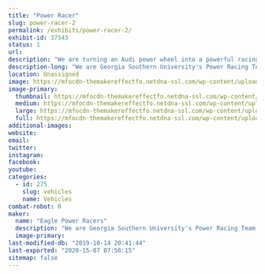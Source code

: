 ```yaml
---
title: "Power Racer"
slug: power-racer-2
permalink: /exhibits/power-racer-2/
exhibit-id: 37543
status: 1
url: 
description: "We are turning an Audi power wheel into a powerful racing machine."
description-long: "We are Georgia Southern University's Power Racing Team. We are coming to Orlando to participate in our first power wheels race. We are racing an Audi power wheel."
location: Unassigned
image: https://mfocdn-themakereffectfo.netdna-ssl.com/wp-content/uploads/2019/07/MFO2019_Round_logo_V3_w_date.png
image-primary:
  thumbnail: https://mfocdn-themakereffectfo.netdna-ssl.com/wp-content/uploads/2019/07/MFO2019_Round_logo_V3_w_date-150x150.png
  medium: https://mfocdn-themakereffectfo.netdna-ssl.com/wp-content/uploads/2019/07/MFO2019_Round_logo_V3_w_date-300x296.png
  large: https://mfocdn-themakereffectfo.netdna-ssl.com/wp-content/uploads/2019/07/MFO2019_Round_logo_V3_w_date.png
  full: https://mfocdn-themakereffectfo.netdna-ssl.com/wp-content/uploads/2019/07/MFO2019_Round_logo_V3_w_date.png
additional-images:
website: 
email: 
twitter: 
instagram: 
facebook: 
youtube: 
categories:
  - id: 275
    slug: vehicles
    name: Vehicles
combat-robot: 0
maker:
  name: "Eagle Power Racers"
  description: "We are Georgia Southern University's Power Racing Team. We are coming to the Maker Fair to race in the power wheel series."
  image-primary: 
last-modified-db: "2019-10-14 20:41:44"
last-exported: "2020-15-07 07:56:15"
sitemap: false
---
```

